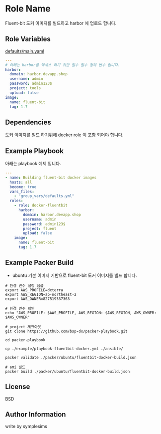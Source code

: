 Role Name
=========

Fluent-bit 도커 이미지를 빌드하고 harbor 에 업로드 합니다.

Role Variables
--------------

[defaults/main.yaml](./defaults/main.yml)
```yaml
---
# 아래는 harbor를 액세스 하기 위한 필수 필수 정의 변수 입니다.
harbor:
  domain: harbor.devapp.shop
  username: admin
  password: admin123$
  project: tools
  upload: false
image:
  name: fluent-bit
  tag: 1.7
```

Dependencies
------------

도커 이미지를 빌드 하기위해 docker role 이 포함 되어야 합니다.

Example Playbook
----------------
아래는 playbook 예제 입니다.

```yaml
---
- name: Building fluent-bit docker images
  hosts: all
  become: true
  vars_files:
    - "group_vars/defaults.yml"
  roles:
    - role: docker-fluentbit
      harbor:
        domain: harbor.devapp.shop
        username: admin
        password: admin123$
        project: fluent
        upload: false
    image:
      name: fluent-bit
      tag: 1.7
```


Example Packer Build
----------------
- ubuntu 기본 이미지 기반으로 fluent-bit 도커 이미지를 빌드 합니다.
```shell
# 환경 변수 설정 샘플
export AWS_PROFILE=dxterra
export AWS_REGION=ap-northeast-2
export AWS_OWNER=827519537363

# 환경 변수 확인
echo "AWS_PROFILE: $AWS_PROFILE, AWS_REGION: $AWS_REGION, AWS_OWNER: $AWS_OWNER"

# project 체크아웃
git clone https://github.com/bsp-dx/packer-playbook.git

cd packer-playbook

cp ./example/playbook-fluentbit-docker.yml ./ansible/

packer validate ./packer/ubuntu/fluentbit-docker-build.json

# ami 빌드 
packer build ./packer/ubuntu/fluentbit-docker-build.json
```


License
-------
BSD

Author Information
------------------

write by symplesims


